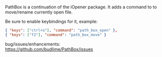 PathBox is a continuation of the iOpener package.
It adds a command to to move/rename currently open
file.

Be sure to enable keybindings for it, example:  

```JSON
{ "keys": ["ctrl+o"], "command": "path_box_open" },
{ "keys": ["f2"], "command": "path_box_move" }
```

bug/issues/enhancements:  
https://github.com/budlime/PathBox/issues
